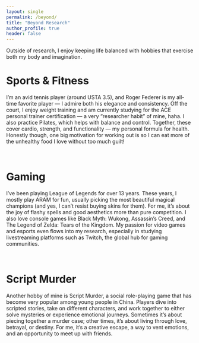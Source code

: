 ```yaml
---
layout: single
permalink: /beyond/
title: "Beyond Research"
author_profile: true
header: false
---
```


Outside of research, I enjoy keeping life balanced with hobbies that exercise both my body and imagination.

Sports & Fitness
======
I’m an avid tennis player (around USTA 3.5), and Roger Federer is my all-time favorite player — I admire both his elegance and consistency. Off the court, I enjoy weight training and am currently studying for the ACE personal trainer certification — a very “researcher habit” of mine, haha. I also practice Pilates, which helps with balance and control. Together, these cover cardio, strength, and functionality — my personal formula for health. Honestly though, one big motivation for working out is so I can eat more of the unhealthy food I love without too much guilt!

<br>

Gaming
======
I’ve been playing League of Legends for over 13 years. These years, I mostly play ARAM for fun, usually picking the most beautiful magical champions (and yes, I can’t resist buying skins for them). For me, it’s about the joy of flashy spells and good aesthetics more than pure competition. I also love console games like Black Myth: Wukong, Assassin’s Creed, and The Legend of Zelda: Tears of the Kingdom. My passion for video games and esports even flows into my research, especially in studying livestreaming platforms such as Twitch, the global hub for gaming communities.

<br>

Script Murder
======
Another hobby of mine is Script Murder, a social role-playing game that has become very popular among young people in China. Players dive into scripted stories, take on different characters, and work together to either solve mysteries or experience emotional journeys. Sometimes it’s about piecing together a murder case; other times, it’s about living through love, betrayal, or destiny. For me, it’s a creative escape, a way to vent emotions, and an opportunity to meet up with friends.


